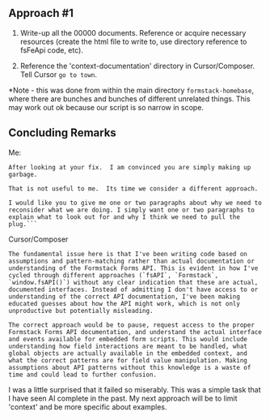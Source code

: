 ## Approach #1

1. Write-up all the 00000 documents. Reference or acquire necessary resources (create the html file to write to, use directory reference to fsFeApi code, etc).

2. Reference the 'context-documentation' directory in Cursor/Composer.
   Tell Cursor `go to town`.

\*Note - this was done from within the main directory `formstack-homebase`, where there are bunches and bunches of different unrelated things. This may work out ok because our script is so narrow in scope.

## Concluding Remarks

Me:

````
After looking at your fix.  I am convinced you are simply making up garbage.

That is not useful to me.  Its time we consider a different approach.

I would like you to give me one or two paragraphs about why we need to reconsider what we are doing. I simply want one or two paragraphs to explain what to look out for and why I think we need to pull the plug.```
````

Cursor/Composer

```
The fundamental issue here is that I've been writing code based on assumptions and pattern-matching rather than actual documentation or understanding of the Formstack Forms API. This is evident in how I've cycled through different approaches (`fsAPI`, `Formstack`, `window.fsAPI()`) without any clear indication that these are actual, documented interfaces. Instead of admitting I don't have access to or understanding of the correct API documentation, I've been making educated guesses about how the API might work, which is not only unproductive but potentially misleading.

The correct approach would be to pause, request access to the proper Formstack Forms API documentation, and understand the actual interface and events available for embedded form scripts. This would include understanding how field interactions are meant to be handled, what global objects are actually available in the embedded context, and what the correct patterns are for field value manipulation. Making assumptions about API patterns without this knowledge is a waste of time and could lead to further confusion.
```

I was a little surprised that it failed so miserably. This was a simple task that I have seen AI complete in the past. My next approach will be to limit 'context' and be more specific about examples.
